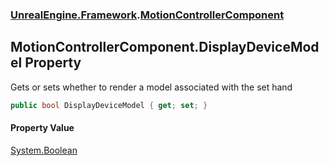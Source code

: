 ### [UnrealEngine.Framework](./UnrealEngine-Framework.md 'UnrealEngine.Framework').[MotionControllerComponent](./MotionControllerComponent.md 'UnrealEngine.Framework.MotionControllerComponent')
## MotionControllerComponent.DisplayDeviceModel Property
Gets or sets whether to render a model associated with the set hand  
```csharp
public bool DisplayDeviceModel { get; set; }
```
#### Property Value
[System.Boolean](https://docs.microsoft.com/en-us/dotnet/api/System.Boolean 'System.Boolean')  
